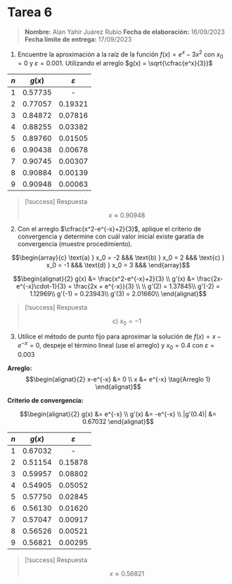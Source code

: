# Tarea 6

> **Nombre:** Alan Yahir Juárez Rubio 
> **Fecha de elaboración:** 16/09/2023
> **Fecha límite de entrega:** 17/09/2023

1. Encuentre la aproximación a la raíz de la función $f(x) = e^x - 3x^2$ con $x_0 = 0$ y $\varepsilon = 0.001$. Utilizando el  arreglo $g(x) = \sqrt{\cfrac{e^x}{3}}$

| $n$ | $g(x)$  |   $ε$   |
|:---:|:-------:|:-------:|
|  1  | 0.57735 |    -    |
|  2  | 0.77057 | 0.19321 |
|  3  | 0.84872 | 0.07816 |
|  4  | 0.88255 | 0.03382 |
|  5  | 0.89760 | 0.01505 |
|  6  | 0.90438 | 0.00678 |
|  7  | 0.90745 | 0.00307 |
|  8  | 0.90884 | 0.00139 |
|  9  | 0.90948 | 0.00063 |

> [!success] Respuesta
> 
>$$x \approx 0.90948$$

2. Con el arreglo $\cfrac{x^2-e^{-x}+2}{3}$, aplique el criterio de convergencia y determine con cuál valor inicial existe garatía de convergencia (muestre procedimiento).

$$\begin{array}{c}
\text{a) } x_0 = -2 &&&
\text{b) } x_0 = 2 &&&
\text{c) } x_0 = -1 &&&
\text{d) } x_0 = 3 &&&
\end{array}$$

$$\begin{alignat}{2}
g(x) &= \frac{x^2-e^{-x}+2}{3} \\
g'(x) &= \frac{2x-e^{-x}\cdot-1}{3} = \frac{2x + e^{-x}}{3} \\
\\
g'(2) = 1.37845\\
g'(-2) = 1.12969\\
g'(-1) = 0.23943\\
g'(3) = 2.01660\\
\end{alignat}$$

> [!success] Respuesta
> 
>$$\text{c) } x_0 = -1 $$

3. Utilice el método de punto fijo para aproximar la solución de $f(x) = x-e^{-x} = 0$, despeje el término lineal (use el arreglo) y $x_0 = 0.4$ con $\varepsilon = 0.003$

**Arreglo:**
$$\begin{alignat}{2}
x-e^{-x} &= 0 \\
x &= e^{-x} \tag{Arreglo 1}
\end{alignat}$$

**Criterio de convergencia:**

$$\begin{alignat}{2}
g(x) &= e^{-x} \\
g'(x) &= -e^{-x} \\
|g'(0.4)| &= 0.67032
\end{alignat}$$

| $n$ | $g(x)$  |   $ε$   |
|:---:|:-------:|:-------:|
|  1  | 0.67032 |    -    |
|  2  | 0.51154 | 0.15878 |
|  3  | 0.59957 | 0.08802 |
|  4  | 0.54905 | 0.05052 |
|  5  | 0.57750 | 0.02845 |
|  6  | 0.56130 | 0.01620 |
|  7  | 0.57047 | 0.00917 |
|  8  | 0.56526 | 0.00521 |
|  9  | 0.56821 | 0.00295 | 

> [!success] Respuesta
> 
>$$x \approx 0.56821 $$